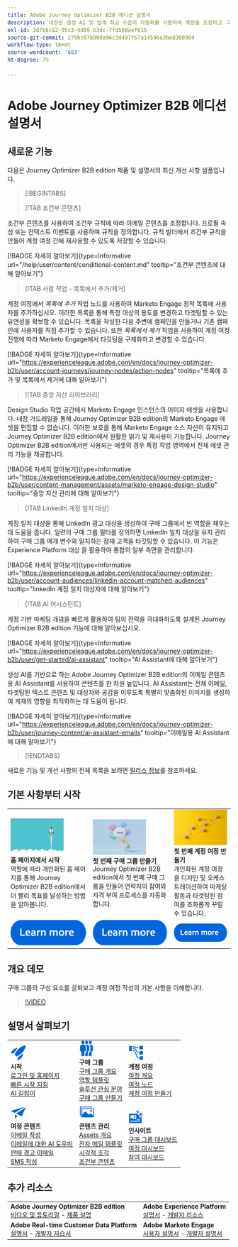 ```yaml
---
title: Adobe Journey Optimizer B2B 에디션 설명서
description: 내장된 생성 AI 및 업계 최고 수준의 자동화를 사용하여 계정을 조정하고 그룹 여정을 구매하기 위해 Adobe Journey Optimizer B2B edition 기능을 사용하는 방법에 대해 알아봅니다.
exl-id: 3d7b6c82-95c3-4d89-b3dc-7fd5b0aef615
source-git-commit: 279bc07b90da96c3d497f67a14596a3bed308984
workflow-type: tm+mt
source-wordcount: '683'
ht-degree: 7%

---
```


# Adobe Journey Optimizer B2B 에디션 설명서

## 새로운 기능

다음은 Journey Optimizer B2B edition 제품 및 설명서의 최신 개선 사항 샘플입니다.

>[!BEGINTABS]

>[!TAB 조건부 콘텐츠]

조건부 콘텐츠를 사용하여 조건부 규칙에 따라 이메일 콘텐츠를 조정합니다. 프로필 속성 또는 컨텍스트 이벤트를 사용하여 규칙을 정의합니다. 규칙 빌더에서 조건부 규칙을 만들어 계정 여정 간에 재사용할 수 있도록 저장할 수 있습니다.

[!BADGE 자세히 알아보기]{type=Informative url="/help/user/content/conditional-content.md" tooltip="조건부 콘텐츠에 대해 알아보기"}

>[!TAB 사람 작업 - 목록에서 추가/제거]

계정 여정에서 _목록에 추가_ 작업 노드를 사용하여 Marketo Engage 정적 목록에 사용자를 추가하십시오. 이러한 목록을 통해 특정 대상의 용도를 변경하고 타겟팅할 수 있는 유연성을 확보할 수 있습니다. 목록을 작성한 다음 주변에 캠페인을 만들거나 기존 캠페인에 사용자를 직접 추가할 수 있습니다. 또한 _목록에서 제거_ 작업을 사용하여 계정 여정 진행에 따라 Marketo Engage에서 타깃팅을 구체화하고 변경할 수 있습니다.

[!BADGE 자세히 알아보기]{type=Informative url="https://experienceleague.adobe.com/en/docs/journey-optimizer-b2b/user/account-journeys/journey-nodes/action-nodes" tooltip="목록에 추가 및 목록에서 제거에 대해 알아보기"}

>[!TAB 중앙 자산 라이브러리]

Design Studio 작업 공간에서 Marketo Engage 인스턴스의 이미지 에셋을 사용합니다. 내장 가드레일을 통해 Journey Optimizer B2B edition의 Marketo Engage 에셋을 편집할 수 없습니다. 이러한 보호를 통해 Marketo Engage 소스 자산이 유지되고 Journey Optimizer B2B edition에서 원활한 읽기 및 재사용이 가능합니다. Journey Optimizer B2B edition에서만 사용되는 에셋의 경우 특정 작업 영역에서 전체 에셋 관리 기능을 제공합니다.

[!BADGE 자세히 알아보기]{type=Informative url="https://experienceleague.adobe.com/en/docs/journey-optimizer-b2b/user/content-management/assets/marketo-engage-design-studio" tooltip="중앙 자산 관리에 대해 알아보기"}

>[!TAB LinkedIn 계정 일치 대상]

계정 일치 대상을 통해 LinkedIn 광고 대상을 생성하여 구매 그룹에서 빈 역할을 채우는 데 도움을 줍니다. 일련의 구매 그룹 필터를 정의하면 LinkedIn 일치 대상을 유지 관리하여 구매 그룹 매개 변수와 일치하는 잠재 고객을 타깃팅할 수 있습니다. 이 기능은 Experience Platform 대상 을 활용하여 통합의 일부 측면을 관리합니다.

[!BADGE 자세히 알아보기]{type=Informative url="https://experienceleague.adobe.com/en/docs/journey-optimizer-b2b/user/account-audiences/linkedin-account-matched-audiences" tooltip="linkedIn 계정 일치 대상자에 대해 알아보기"}

>[!TAB AI 어시스턴트]

계정 기반 마케팅 개념을 빠르게 활용하여 팀의 전략을 극대화하도록 설계된 Journey Optimizer B2B edition 기능에 대해 알아보십시오.

[!BADGE 자세히 알아보기]{type=Informative url="https://experienceleague.adobe.com/en/docs/journey-optimizer-b2b/user/get-started/ai-assistant" tooltip="AI Assistant에 대해 알아보기"}

생성 AI를 기반으로 하는 Adobe Journey Optimizer B2B edition의 이메일 콘텐츠용 AI Assistant를 사용하여 콘텐츠를 한 차원 높입니다. AI Assistant는 전체 이메일, 타겟팅된 텍스트 콘텐츠 및 대상자와 공감을 이루도록 특별히 맞춤화된 이미지를 생성하여 게재의 영향을 최적화하는 데 도움이 됩니다.

[!BADGE 자세히 알아보기]{type=Informative url="https://experienceleague.adobe.com/en/docs/journey-optimizer-b2b/user/journey-content/ai-assistant-emails" tooltip="이메일용 AI Assistant에 대해 알아보기"}

>[!ENDTABS]

새로운 기능 및 개선 사항의 전체 목록을 보려면 [릴리스 정보](../user/release-notes/release-notes.md)를 참조하세요. <!-- Stay up-to-date with the latest changes in our documentation by visiting the [documentation updates page](using/rn/documentation-updates.md).-->

## 기본 사항부터 시작

<table style="table-layout:fixed">
  <tr style="border: 0;">
    <td>
    <a href="home-page.md"><img width="120px" src="./assets/launch.png" alt="제품 사용 시작"></a>
    <div><strong>홈 페이지에서 시작</strong><br/>역할에 따라 개인화된 홈 페이지를 통해 Journey Optimizer B2B edition에서 더 빨리 목표를 달성하는 방법을 알아봅니다.</div>
    </td>
      <td>
    <a href="buying-groups/buying-groups-overview.md"><img width="120px" src="./assets/communication.png" alt="구매 그룹"></a>
    <div><strong>첫 번째 구매 그룹 만들기</strong><br/>Journey Optimizer B2B edition에서 첫 번째 구매 그룹을 만들어 연락처의 참여와 자격 부여 프로세스를 자동화합니다.</div>
    </td>
    <td>
    <a href="journeys/journey-overview.md"><img width="120px" src="./assets/flow.png" alt="계정 여정"></a>
    <div><strong>첫 번째 계정 여정 만들기</strong><br/>개인화된 계정 여정을 디자인 및 오케스트레이션하여 마케팅 활동과 타겟팅된 참여를 조화롭게 꾸밀 수 있습니다. 
    </div>
    </td>
  </tr>
  <tr style="border: 0;">
    <td align="center"><a href="home-page.md"><img src="../assets/learn-more.svg" alt="자세히 알아보기"></a></td>
    <td align="center"><a href="buying-groups/buying-groups-overview.md"><img src="../assets/learn-more.svg" alt="자세히 알아보기"></a></td>
    <td align="center"><a href="journeys/journey-overview.md"><img src="../assets/learn-more.svg" alt="자세히 알아보기"></a></td>
    </tr>
</table>

## 개요 데모

구매 그룹의 구성 요소를 살펴보고 계정 여정 작성의 기본 사항을 이해합니다.

>[!VIDEO](https://video.tv.adobe.com/v/3432054?quality=12)

## 설명서 살펴보기

<table style="table-layout:auto">
  <tr style="border: 0;">
    <td>
      <img src="../assets/do-not-localize/icon-quick-start.svg" width="35px" alt="시작하기"><br/>
      <strong>시작</strong><br/><a href="home-page.md">로그인 및 홈페이지</a><br/><a href="./start/get-started.md">빠른 시작 지침</a> <br/><a href="./start/ai-assistant.md">AI 길잡이</a>
    </td>
    <!--
    <td>
      <img src="../assets/do-not-localize/icon-configure.svg" width="35px"><br/>
      <strong>Configuration<br/>administration</strong><br/><a href="using/configuration/channel-surfaces.md">Channel surfaces</a> - <a href="using/configuration/about-data-sources-events-actions.md">Configure journeys</a>  - <a href="using/administration/permissions-overview.md">Access control</a> - <a href="using/administration/sandboxes.md">Sandboxes management</a>
    </td> -->
    <td>
      <img src="../assets/do-not-localize/icon_audience.svg" width="35px" alt="구매 그룹"><br/>
      <strong>구매 그룹</strong><br/><a href="./buying-groups/buying-groups-overview.md">구매 그룹 개요</a><br/><a href="./buying-groups/buying-groups-role-templates.md">역할 템플릿</a><br/><a href="./buying-groups/solution-interests.md">솔루션 관심 분야</a><br/><a href="./buying-groups/buying-groups-create.md">구매 그룹 만들기</a>
    </td>
    <td>
      <img src="../assets/do-not-localize/icon-paths.svg" width="35px" alt="계정 여정"><br/>
      <strong>계정 여정</strong><br/><a href="./journeys/journey-overview.md">여정 개요</a><br/><a href="./journeys/journey-nodes.md">여정 노드</a><br/><a href="./journeys/journey-overview.md#create-an-account-journey">계정 여정 만들기</a>
    </td>
  </tr>
  <tr style="border: 0;">
    <td>
      <img src="../assets/do-not-localize/icon-campaign.svg" width="35px" alt="여정 컨텐츠"><br/>
      <strong>여정 콘텐츠</strong><br/><a href="./content/email-authoring.md">이메일 작성</a><br/><a href="./content/ai-assistant-emails.md">이메일에 대한 AI 도우미</a><br/><a href="./content/sales-alert-email.md">판매 경고 이메일</a><br/><a href="./content/sms-authoring.md">SMS 작성</a>
    </td>
        <td>
      <img src="../assets/do-not-localize/icon_assets.svg" width="35px" alt="콘텐츠 관리"><br/>
      <strong>콘텐츠 관리</strong><br/><a href="./content/assets-overview.md">Assets 개요</a><br/><a href="./content/email-templates.md">전자 메일 템플릿</a><br/><a href="./content/fragments.md">시각적 조각</a><br/><a href="./content/conditional-content.md">조건부 콘텐츠</a>
    </td>
    <td>
      <img src="../assets/do-not-localize/icon-offer.svg" width="35px" alt="인사이트 및 대시보드"><br/>
      <strong>인사이트</strong><br/><a href="./dashboards/buying-groups-dashboard.md">구매 그룹 대시보드</a><br/><a href="./dashboards/journeys-dashboard.md">여정 대시보드</a><br/><a href="./dashboards/engagement-dashboard.md">참여 대시보드</a>
    </td>

</tr>
</table>

## 추가 리소스

<table style="table-layout:fixed"><tr style="border: 0;">
<tr><td><strong>Adobe Journey Optimizer B2B edition</strong><br/>
<a href="https://experienceleague.adobe.com/en/docs/journey-optimizer-b2b-learn/tutorials/overview" target="_blank">비디오 및 튜토리얼</a> - <a href="https://helpx.adobe.com/legal/product-descriptions/adobe-journey-optimizer-b2b.html" target="_blank">제품 설명</a> <!-- - <a href="https://www.adobe.com/content/dam/cc/en/security/pdfs/AJO_SecurityOverview.pdf" target="_blank">Security overview (PDF)</a> - <a href="https://developer.adobe.com/journey-optimizer-apis/" target="_blank">APIs reference</a> - <a href="https://experienceleague.adobe.com/tools/ajo-schemas/schema-dictionary.html" target="_blank">Journey Optimizer Schema Dictionary</a> -->
</td>
<td><strong>Adobe Experience Platform</strong><br/>
<a href="https://experienceleague.adobe.com/en/docs/experience-platform/landing/home" target="_blank">설명서</a> - <a href="https://business.adobe.com/products/experience-platform/documentation-and-developer-resources.html" target="_blank">개발자 리소스</a>
</td></tr>
<tr><td><strong>Adobe Real-time Customer Data Platform</strong><br/>
<a href="https://experienceleague.adobe.com/ko/docs/experience-platform/rtcdp/home" target="_blank">설명서</a> - <a href="https://experienceleague.adobe.com/en/docs/platform-learn/getting-started-for-data-architects-and-data-engineers/overview" target="_blank">개발자 자습서</a>
</td><td><strong>Adobe Marketo Engage</strong><br/>
<a href="https://experienceleague.adobe.com/ko/docs/marketo/using/home" target="_blank">사용자 설명서</a> - <a href="https://experienceleague.adobe.com/en/docs/marketo-developer/marketo/home" target="_blank">개발자 설명서</a>
</td>
</tr></table>

